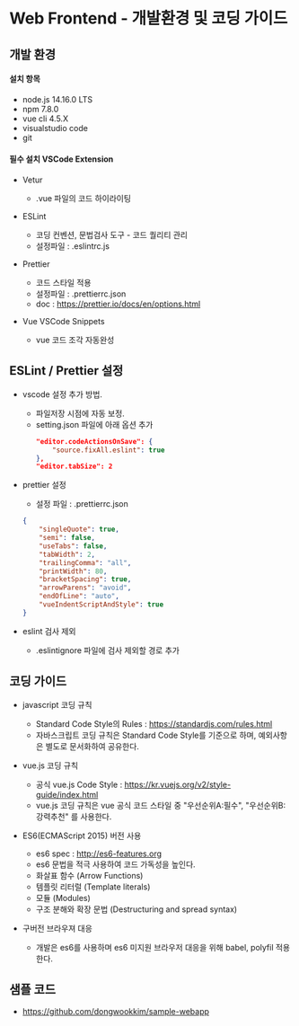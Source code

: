 # Web Frontend - 개발환경 및 코딩 가이드



## 개발 환경

#### 설치 항목
- node.js 14.16.0 LTS
- npm 7.8.0
- vue cli 4.5.X
- visualstudio code
- git


#### 필수 설치 VSCode Extension

- Vetur
    - .vue 파일의 코드 하이라이팅
    
- ESLint
    - 코딩 컨벤션, 문법검사 도구 - 코드 퀄리티 관리
    - 설정파일 : .eslintrc.js

- Prettier
    - 코드 스타일 적용
    - 설정파일 : .prettierrc.json
    - doc : https://prettier.io/docs/en/options.html
    
- Vue VSCode Snippets
    - vue 코드 조각 자동완성



## ESLint / Prettier 설정

- vscode 설정 추가 방법.
    - 파일저장 시점에 자동 보정.
    - setting.json 파일에 아래 옵션 추가
        ```json
        "editor.codeActionsOnSave": {
            "source.fixAll.eslint": true
        },
        "editor.tabSize": 2
        ```

- prettier 설정
    - 설정 파일 : .prettierrc.json
    ```json
    {
        "singleQuote": true,
        "semi": false,
        "useTabs": false,
        "tabWidth": 2,
        "trailingComma": "all",
        "printWidth": 80,
        "bracketSpacing": true,
        "arrowParens": "avoid",
        "endOfLine": "auto",
        "vueIndentScriptAndStyle": true
    }
    ```
- eslint 검사 제외
    - .eslintignore 파일에 검사 제외할 경로 추가

## 코딩 가이드
- javascript 코딩 규칙  
  - Standard Code Style의 Rules : https://standardjs.com/rules.html
  - 자바스크립트 코딩 규칙은 Standard Code Style를 기준으로 하며, 예외사항은 별도로 문서화하여 공유한다.
- vue.js 코딩 규칙
  - 공식 vue.js Code Style : https://kr.vuejs.org/v2/style-guide/index.html
  - vue.js 코딩 규칙은  vue 공식 코드 스타일 중 "우선순위A:필수",  "우선순위B:강력추천" 를 사용한다.

- ES6(ECMAScript 2015) 버전 사용
  - es6 spec : http://es6-features.org
  - es6 문법을 적극 사용하여 코드 가독성을 높인다.
  - 화살표 함수 (Arrow Functions)
  - 템플릿 리터럴 (Template literals)
  - 모듈 (Modules)
  - 구조 분해와 확장 문법 (Destructuring and spread syntax)

- 구버전 브라우져 대응
  - 개발은 es6를 사용하며 es6 미지원 브라우저 대응을 위해 babel, polyfil 적용한다.

## 샘플 코드
- https://github.com/dongwookkim/sample-webapp







